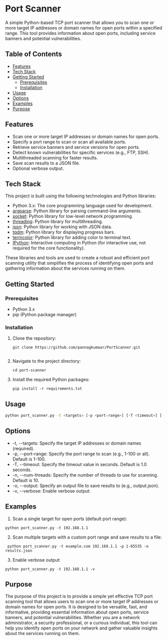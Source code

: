 # Port Scanner

A simple Python-based TCP port scanner that allows you to scan one or more target IP addresses or domain names for open ports within a specified range. This tool provides information about open ports, including service banners and potential vulnerabilities.

## Table of Contents

- [Features](#features)
- [Tech Stack](#tech-stack)
- [Getting Started](#getting-started)
  - [Prerequisites](#prerequisites)
  - [Installation](#installation)
- [Usage](#usage)
- [Options](#options)
- [Examples](#examples)
- [Purpose](#purpose)

## Features

- Scan one or more target IP addresses or domain names for open ports.
- Specify a port range to scan or scan all available ports.
- Retrieve service banners and service versions for open ports.
- Detect known vulnerabilities for specific services (e.g., FTP, SSH).
- Multithreaded scanning for faster results.
- Save scan results to a JSON file.
- Optional verbose output.

## Tech Stack

This project is built using the following technologies and Python libraries:

- Python 3.x: The core programming language used for development.
- [argparse](https://docs.python.org/3/library/argparse.html): Python library for parsing command-line arguments.
- [socket](https://docs.python.org/3/library/socket.html): Python library for low-level network programming.
- [threading](https://docs.python.org/3/library/threading.html): Python library for multithreading.
- [json](https://docs.python.org/3/library/json.html): Python library for working with JSON data.
- [tqdm](https://github.com/tqdm/tqdm): Python library for displaying progress bars.
- [termcolor](https://pypi.org/project/termcolor/): Python library for adding color to terminal text.
- [IPython](https://ipython.org/): Interactive computing in Python (for interactive use, not required for the core functionality).

These libraries and tools are used to create a robust and efficient port scanning utility that simplifies the process of identifying open ports and gathering information about the services running on them.


## Getting Started

### Prerequisites

- Python 3.x
- pip (Python package manager)

### Installation

1. Clone the repository:

   ```shell
   git clone https://github.com/pannagkumaar/PortScanner.git
  
2. Navigate to the project directory:
   ```shell  
   cd port-scanner
3. Install the required Python packages:
   ```shell
   pip install -r requirements.txt 
## Usage    
```bash
python port_scanner.py -t <targets> [-p <port-range>] [-T <timeout>] [-n <num-threads>] [-o <output>] [-v]
```
## Options   
- -t, --targets: Specify the target IP addresses or domain names (required).
- -p, --port-range: Specify the port range to scan (e.g., 1-100 or all). Default is 1-100.
- -T, --timeout: Specify the timeout value in seconds. Default is 1.0 seconds.
- -n, --num-threads: Specify the number of threads to use for scanning. Default is 10.
- -o, --output: Specify an output file to save results to (e.g., output.json).
- -v, --verbose: Enable verbose output.

## Examples
1. Scan a single target for open ports (default port range):
 ```shell
 python port_scanner.py -t 192.168.1.1
 ```
2. Scan multiple targets with a custom port range and save results to a file:
```shell
 python port_scanner.py -t example.com 192.168.1.1 -p 1-65535 -o results.json
``` 
3. Enable verbose output:
```shell
python port_scanner.py -t 192.168.1.1 -v
```
## Purpose

The purpose of this project is to provide a simple yet effective TCP port scanning tool that allows users to scan one or more target IP addresses or domain names for open ports. It is designed to be versatile, fast, and informative, providing essential information about open ports, service banners, and potential vulnerabilities. Whether you are a network administrator, a security professional, or a curious individual, this tool can help you identify open ports on your network and gather valuable insights about the services running on them.

